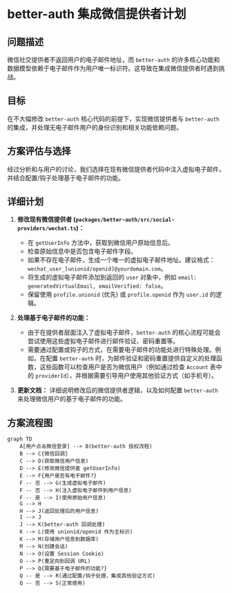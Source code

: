 # better-auth 集成微信提供者计划

## 问题描述

微信社交提供者不返回用户的电子邮件地址，而 `better-auth` 的许多核心功能和数据模型依赖于电子邮件作为用户唯一标识符。这导致在集成微信提供者时遇到挑战。

## 目标

在不大幅修改 `better-auth` 核心代码的前提下，实现微信提供者与 `better-auth` 的集成，并处理无电子邮件用户的身份识别和相关功能依赖问题。

## 方案评估与选择

经过分析和与用户的讨论，我们选择在现有微信提供者代码中注入虚拟电子邮件，并结合配置/钩子处理基于电子邮件的功能。

## 详细计划

1.  **修改现有微信提供者 (`packages/better-auth/src/social-providers/wechat.ts`)：**
    *   在 `getUserInfo` 方法中，获取到微信用户原始信息后。
    *   检查原始信息中是否包含电子邮件字段。
    *   如果不存在电子邮件，生成一个唯一的虚拟电子邮件地址。建议格式：`wechat_user_[unionid/openid]@yourdomain.com`。
    *   将生成的虚拟电子邮件添加到返回的 `user` 对象中，例如 `email: generatedVirtualEmail, emailVerified: false`。
    *   保留使用 `profile.unionid` (优先) 或 `profile.openid` 作为 `user.id` 的逻辑。

2.  **处理基于电子邮件的功能：**
    *   由于在提供者层面注入了虚拟电子邮件，`better-auth` 的核心流程可能会尝试使用这些虚拟电子邮件进行邮件验证、密码重置等。
    *   需要通过配置或钩子的方式，在需要电子邮件的功能处进行特殊处理。例如，在配置 `better-auth` 时，为邮件验证和密码重置提供自定义的处理函数，这些函数可以检查用户是否为微信用户（例如通过检查 `Account` 表中的 `providerId`），并根据需要引导用户使用其他验证方式（如手机号）。

3.  **更新文档：** 详细说明修改后的微信提供者逻辑，以及如何配置 `better-auth` 来处理微信用户的基于电子邮件的功能。

## 方案流程图

```mermaid
graph TD
    A[用户点击微信登录] --> B(better-auth 授权流程)
    B --> C{微信回调}
    C --> D(获取微信用户信息)
    D --> E(修改微信提供者 getUserInfo)
    E --> F{用户是否有电子邮件?}
    F -- 否 --> G(生成虚拟电子邮件)
    F -- 否 --> H(注入虚拟电子邮件到用户信息)
    F -- 是 --> I(使用原始用户信息)
    G --> H
    H --> J(返回处理后的用户信息)
    I --> J
    J --> K(better-auth 回调处理)
    K --> L(使用 unionid/openid 作为主标识)
    K --> M(存储用户信息到数据库)
    M --> N(创建会话)
    N --> O(设置 Session Cookie)
    O --> P(重定向到回调 URL)
    P --> Q{需要基于电子邮件的功能?}
    Q -- 是 --> R(通过配置/钩子处理，集成其他验证方式)
    Q -- 否 --> S(正常使用)